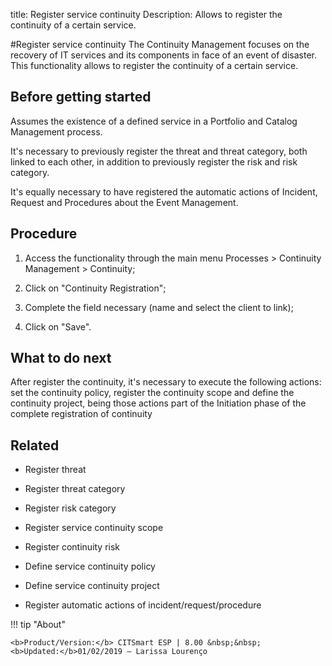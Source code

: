 title: Register service continuity
Description: Allows to register the continuity of a certain service.

#Register service continuity
The Continuity Management focuses on the recovery of IT services and its components in face of an event of disaster.
This functionality allows to register the continuity of a certain service.

Before getting started
--------------------------

Assumes the existence of a defined service in a Portfolio and Catalog Management
process.

It's necessary to previously register the threat and threat category, both
linked to each other, in addition to previously register the risk and risk
category.

It's equally necessary to have registered the automatic actions of Incident,
Request and Procedures about the Event Management.

Procedure
-------------

1.  Access the functionality through the main menu Processes \> Continuity
    Management \> Continuity;

2.  Click on "Continuity Registration";

3.  Complete the field necessary (name and select the client to link);

4.  Click on "Save".

What to do next
-------------------

After register the continuity, it's necessary to execute the following actions:
set the continuity policy, register the continuity scope and define the
continuity project, being those actions part of the Initiation phase of the
complete registration of continuity

Related
-----------

-   Register threat

-   Register threat category

-   Register risk category

-   Register service continuity scope

-   Register continuity risk

-   Define service continuity policy

-   Define service continuity project

-   Register automatic actions of incident/request/procedure

!!! tip "About"

    <b>Product/Version:</b> CITSmart ESP | 8.00 &nbsp;&nbsp;
    <b>Updated:</b>01/02/2019 – Larissa Lourenço

